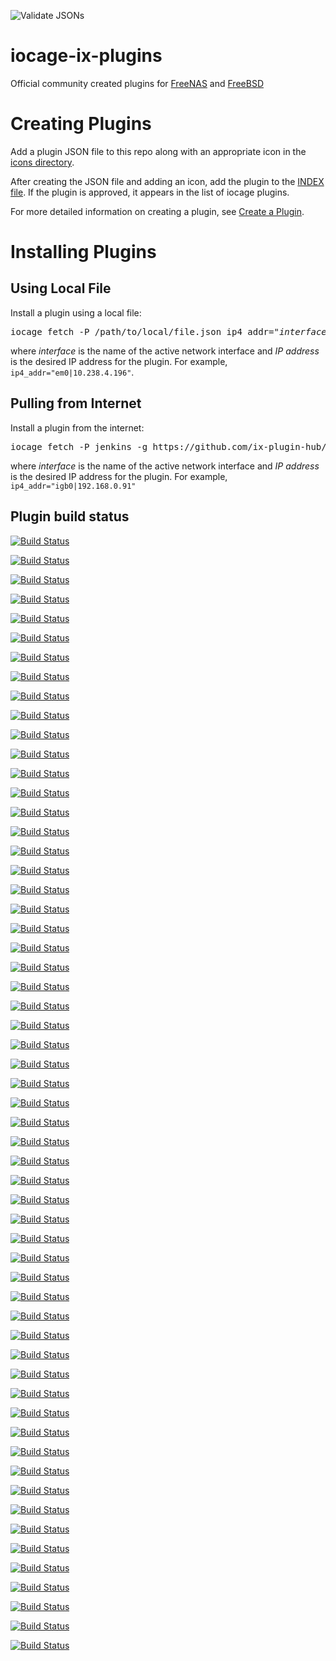 ![Validate JSONs](https://github.com/ix-plugin-hub/iocage-plugin-index/workflows/Validate%20JSONs/badge.svg)

# iocage-ix-plugins
Official community created plugins for [FreeNAS](http://www.freenas.org) and [FreeBSD](http://www.freebsd.org)

# Creating Plugins
Add a plugin JSON file to this repo along with an appropriate icon in the [icons directory](icons/).

After creating the JSON file and adding an icon, add the plugin to the [INDEX file](INDEX).
If the plugin is approved, it appears in the list of iocage plugins.

For more detailed information on creating a plugin, see [Create a Plugin](https://www.ixsystems.com/documentation/freenas/11.2-U6/plugins.html#create-a-plugin).

# Installing Plugins

## Using Local File
Install a plugin using a local file:
<pre>
iocage fetch -P /path/to/local/file.json ip4_addr="<i>interface</i>|<i>IPaddress</i>"
</pre>
where *interface* is the name of the active network interface and *IP address* is the desired IP address for the plugin.
For example, `ip4_addr="em0|10.238.4.196"`.

## Pulling from Internet
Install a plugin from the internet:
<pre>
iocage fetch -P jenkins -g https://github.com/ix-plugin-hub/iocage-plugin-index ip4_addr="<i>interface</i>|<i>IPaddress</i>"
</pre>
where *interface* is the name of the active network interface and *IP address* is the desired IP address for the plugin.
For example, `ip4_addr="igb0|192.168.0.91"`

## Plugin build status
[![Build Status](https://api.cirrus-ci.com/github/fulder/iocage-plugin-index.svg?task=backuppc&branch=test-install-plugins)](https://api.cirrus-ci.com/github/fulder/iocage-plugin-index.svg?task=backuppc&branch=test-install-plugins>)

[![Build Status](https://api.cirrus-ci.com/github/fulder/iocage-plugin-index.svg?task=bazarr&branch=test-install-plugins)](https://api.cirrus-ci.com/github/fulder/iocage-plugin-index.svg?task=bazarr&branch=test-install-plugins>)

[![Build Status](https://api.cirrus-ci.com/github/fulder/iocage-plugin-index.svg?task=bind&branch=test-install-plugins)](https://api.cirrus-ci.com/github/fulder/iocage-plugin-index.svg?task=bind&branch=test-install-plugins>)

[![Build Status](https://api.cirrus-ci.com/github/fulder/iocage-plugin-index.svg?task=calibre-web&branch=test-install-plugins)](https://api.cirrus-ci.com/github/fulder/iocage-plugin-index.svg?task=calibre-web&branch=test-install-plugins>)

[![Build Status](https://api.cirrus-ci.com/github/fulder/iocage-plugin-index.svg?task=channels-dvr&branch=test-install-plugins)](https://api.cirrus-ci.com/github/fulder/iocage-plugin-index.svg?task=channels-dvr&branch=test-install-plugins>)

[![Build Status](https://api.cirrus-ci.com/github/fulder/iocage-plugin-index.svg?task=clamav&branch=test-install-plugins)](https://api.cirrus-ci.com/github/fulder/iocage-plugin-index.svg?task=clamav&branch=test-install-plugins>)

[![Build Status](https://api.cirrus-ci.com/github/fulder/iocage-plugin-index.svg?task=deluge-pip&branch=test-install-plugins)](https://api.cirrus-ci.com/github/fulder/iocage-plugin-index.svg?task=deluge-pip&branch=test-install-plugins>)

[![Build Status](https://api.cirrus-ci.com/github/fulder/iocage-plugin-index.svg?task=dnsmasq&branch=test-install-plugins)](https://api.cirrus-ci.com/github/fulder/iocage-plugin-index.svg?task=dnsmasq&branch=test-install-plugins>)

[![Build Status](https://api.cirrus-ci.com/github/fulder/iocage-plugin-index.svg?task=drupal8&branch=test-install-plugins)](https://api.cirrus-ci.com/github/fulder/iocage-plugin-index.svg?task=drupal8&branch=test-install-plugins>)

[![Build Status](https://api.cirrus-ci.com/github/fulder/iocage-plugin-index.svg?task=duplicati&branch=test-install-plugins)](https://api.cirrus-ci.com/github/fulder/iocage-plugin-index.svg?task=duplicati&branch=test-install-plugins>)

[![Build Status](https://api.cirrus-ci.com/github/fulder/iocage-plugin-index.svg?task=emby&branch=test-install-plugins)](https://api.cirrus-ci.com/github/fulder/iocage-plugin-index.svg?task=emby&branch=test-install-plugins>)

[![Build Status](https://api.cirrus-ci.com/github/fulder/iocage-plugin-index.svg?task=emby-server-stable&branch=test-install-plugins)](https://api.cirrus-ci.com/github/fulder/iocage-plugin-index.svg?task=emby-server-stable&branch=test-install-plugins>)

[![Build Status](https://api.cirrus-ci.com/github/fulder/iocage-plugin-index.svg?task=esphome&branch=test-install-plugins)](https://api.cirrus-ci.com/github/fulder/iocage-plugin-index.svg?task=esphome&branch=test-install-plugins>)

[![Build Status](https://api.cirrus-ci.com/github/fulder/iocage-plugin-index.svg?task=famp&branch=test-install-plugins)](https://api.cirrus-ci.com/github/fulder/iocage-plugin-index.svg?task=famp&branch=test-install-plugins>)

[![Build Status](https://api.cirrus-ci.com/github/fulder/iocage-plugin-index.svg?task=gitea&branch=test-install-plugins)](https://api.cirrus-ci.com/github/fulder/iocage-plugin-index.svg?task=gitea&branch=test-install-plugins>)

[![Build Status](https://api.cirrus-ci.com/github/fulder/iocage-plugin-index.svg?task=gitlab&branch=test-install-plugins)](https://api.cirrus-ci.com/github/fulder/iocage-plugin-index.svg?task=gitlab&branch=test-install-plugins>)

[![Build Status](https://api.cirrus-ci.com/github/fulder/iocage-plugin-index.svg?task=gogs&branch=test-install-plugins)](https://api.cirrus-ci.com/github/fulder/iocage-plugin-index.svg?task=gogs&branch=test-install-plugins>)

[![Build Status](https://api.cirrus-ci.com/github/fulder/iocage-plugin-index.svg?task=grafana&branch=test-install-plugins)](https://api.cirrus-ci.com/github/fulder/iocage-plugin-index.svg?task=grafana&branch=test-install-plugins>)

[![Build Status](https://api.cirrus-ci.com/github/fulder/iocage-plugin-index.svg?task=heimdall-dashboard&branch=test-install-plugins)](https://api.cirrus-ci.com/github/fulder/iocage-plugin-index.svg?task=heimdall-dashboard&branch=test-install-plugins>)

[![Build Status](https://api.cirrus-ci.com/github/fulder/iocage-plugin-index.svg?task=homeassistant&branch=test-install-plugins)](https://api.cirrus-ci.com/github/fulder/iocage-plugin-index.svg?task=homeassistant&branch=test-install-plugins>)

[![Build Status](https://api.cirrus-ci.com/github/fulder/iocage-plugin-index.svg?task=homebridge&branch=test-install-plugins)](https://api.cirrus-ci.com/github/fulder/iocage-plugin-index.svg?task=homebridge&branch=test-install-plugins>)

[![Build Status](https://api.cirrus-ci.com/github/fulder/iocage-plugin-index.svg?task=hoobs&branch=test-install-plugins)](https://api.cirrus-ci.com/github/fulder/iocage-plugin-index.svg?task=hoobs&branch=test-install-plugins>)

[![Build Status](https://api.cirrus-ci.com/github/fulder/iocage-plugin-index.svg?task=i2p&branch=test-install-plugins)](https://api.cirrus-ci.com/github/fulder/iocage-plugin-index.svg?task=i2p&branch=test-install-plugins>)

[![Build Status](https://api.cirrus-ci.com/github/fulder/iocage-plugin-index.svg?task=irssi&branch=test-install-plugins)](https://api.cirrus-ci.com/github/fulder/iocage-plugin-index.svg?task=irssi&branch=test-install-plugins>)

[![Build Status](https://api.cirrus-ci.com/github/fulder/iocage-plugin-index.svg?task=jackett&branch=test-install-plugins)](https://api.cirrus-ci.com/github/fulder/iocage-plugin-index.svg?task=jackett&branch=test-install-plugins>)

[![Build Status](https://api.cirrus-ci.com/github/fulder/iocage-plugin-index.svg?task=jenkins&branch=test-install-plugins)](https://api.cirrus-ci.com/github/fulder/iocage-plugin-index.svg?task=jenkins&branch=test-install-plugins>)

[![Build Status](https://api.cirrus-ci.com/github/fulder/iocage-plugin-index.svg?task=jenkins-lts&branch=test-install-plugins)](https://api.cirrus-ci.com/github/fulder/iocage-plugin-index.svg?task=jenkins-lts&branch=test-install-plugins>)

[![Build Status](https://api.cirrus-ci.com/github/fulder/iocage-plugin-index.svg?task=lidarr&branch=test-install-plugins)](https://api.cirrus-ci.com/github/fulder/iocage-plugin-index.svg?task=lidarr&branch=test-install-plugins>)

[![Build Status](https://api.cirrus-ci.com/github/fulder/iocage-plugin-index.svg?task=madsonic&branch=test-install-plugins)](https://api.cirrus-ci.com/github/fulder/iocage-plugin-index.svg?task=madsonic&branch=test-install-plugins>)

[![Build Status](https://api.cirrus-ci.com/github/fulder/iocage-plugin-index.svg?task=mineos&branch=test-install-plugins)](https://api.cirrus-ci.com/github/fulder/iocage-plugin-index.svg?task=mineos&branch=test-install-plugins>)

[![Build Status](https://api.cirrus-ci.com/github/fulder/iocage-plugin-index.svg?task=monica&branch=test-install-plugins)](https://api.cirrus-ci.com/github/fulder/iocage-plugin-index.svg?task=monica&branch=test-install-plugins>)

[![Build Status](https://api.cirrus-ci.com/github/fulder/iocage-plugin-index.svg?task=mosquitto&branch=test-install-plugins)](https://api.cirrus-ci.com/github/fulder/iocage-plugin-index.svg?task=mosquitto&branch=test-install-plugins>)

[![Build Status](https://api.cirrus-ci.com/github/fulder/iocage-plugin-index.svg?task=motioneye&branch=test-install-plugins)](https://api.cirrus-ci.com/github/fulder/iocage-plugin-index.svg?task=motioneye&branch=test-install-plugins>)

[![Build Status](https://api.cirrus-ci.com/github/fulder/iocage-plugin-index.svg?task=netdata&branch=test-install-plugins)](https://api.cirrus-ci.com/github/fulder/iocage-plugin-index.svg?task=netdata&branch=test-install-plugins>)

[![Build Status](https://api.cirrus-ci.com/github/fulder/iocage-plugin-index.svg?task=node-red&branch=test-install-plugins)](https://api.cirrus-ci.com/github/fulder/iocage-plugin-index.svg?task=node-red&branch=test-install-plugins>)

[![Build Status](https://api.cirrus-ci.com/github/fulder/iocage-plugin-index.svg?task=nzbget&branch=test-install-plugins)](https://api.cirrus-ci.com/github/fulder/iocage-plugin-index.svg?task=nzbget&branch=test-install-plugins>)

[![Build Status](https://api.cirrus-ci.com/github/fulder/iocage-plugin-index.svg?task=openspeedtest-server&branch=test-install-plugins)](https://api.cirrus-ci.com/github/fulder/iocage-plugin-index.svg?task=openspeedtest-server&branch=test-install-plugins>)

[![Build Status](https://api.cirrus-ci.com/github/fulder/iocage-plugin-index.svg?task=openvpn&branch=test-install-plugins)](https://api.cirrus-ci.com/github/fulder/iocage-plugin-index.svg?task=openvpn&branch=test-install-plugins>)

[![Build Status](https://api.cirrus-ci.com/github/fulder/iocage-plugin-index.svg?task=privatebin&branch=test-install-plugins)](https://api.cirrus-ci.com/github/fulder/iocage-plugin-index.svg?task=privatebin&branch=test-install-plugins>)

[![Build Status](https://api.cirrus-ci.com/github/fulder/iocage-plugin-index.svg?task=qbittorrent&branch=test-install-plugins)](https://api.cirrus-ci.com/github/fulder/iocage-plugin-index.svg?task=qbittorrent&branch=test-install-plugins>)

[![Build Status](https://api.cirrus-ci.com/github/fulder/iocage-plugin-index.svg?task=quasselcore&branch=test-install-plugins)](https://api.cirrus-ci.com/github/fulder/iocage-plugin-index.svg?task=quasselcore&branch=test-install-plugins>)

[![Build Status](https://api.cirrus-ci.com/github/fulder/iocage-plugin-index.svg?task=radarr&branch=test-install-plugins)](https://api.cirrus-ci.com/github/fulder/iocage-plugin-index.svg?task=radarr&branch=test-install-plugins>)

[![Build Status](https://api.cirrus-ci.com/github/fulder/iocage-plugin-index.svg?task=rslsync&branch=test-install-plugins)](https://api.cirrus-ci.com/github/fulder/iocage-plugin-index.svg?task=rslsync&branch=test-install-plugins>)

[![Build Status](https://api.cirrus-ci.com/github/fulder/iocage-plugin-index.svg?task=rtorrent-flood&branch=test-install-plugins)](https://api.cirrus-ci.com/github/fulder/iocage-plugin-index.svg?task=rtorrent-flood&branch=test-install-plugins>)

[![Build Status](https://api.cirrus-ci.com/github/fulder/iocage-plugin-index.svg?task=sabnzbd&branch=test-install-plugins)](https://api.cirrus-ci.com/github/fulder/iocage-plugin-index.svg?task=sabnzbd&branch=test-install-plugins>)

[![Build Status](https://api.cirrus-ci.com/github/fulder/iocage-plugin-index.svg?task=sickchill&branch=test-install-plugins)](https://api.cirrus-ci.com/github/fulder/iocage-plugin-index.svg?task=sickchill&branch=test-install-plugins>)

[![Build Status](https://api.cirrus-ci.com/github/fulder/iocage-plugin-index.svg?task=sonarr&branch=test-install-plugins)](https://api.cirrus-ci.com/github/fulder/iocage-plugin-index.svg?task=sonarr&branch=test-install-plugins>)

[![Build Status](https://api.cirrus-ci.com/github/fulder/iocage-plugin-index.svg?task=tasmoadmin&branch=test-install-plugins)](https://api.cirrus-ci.com/github/fulder/iocage-plugin-index.svg?task=tasmoadmin&branch=test-install-plugins>)

[![Build Status](https://api.cirrus-ci.com/github/fulder/iocage-plugin-index.svg?task=tautulli&branch=test-install-plugins)](https://api.cirrus-ci.com/github/fulder/iocage-plugin-index.svg?task=tautulli&branch=test-install-plugins>)

[![Build Status](https://api.cirrus-ci.com/github/fulder/iocage-plugin-index.svg?task=transmission&branch=test-install-plugins)](https://api.cirrus-ci.com/github/fulder/iocage-plugin-index.svg?task=transmission&branch=test-install-plugins>)

[![Build Status](https://api.cirrus-ci.com/github/fulder/iocage-plugin-index.svg?task=unificontroller&branch=test-install-plugins)](https://api.cirrus-ci.com/github/fulder/iocage-plugin-index.svg?task=unificontroller&branch=test-install-plugins>)

[![Build Status](https://api.cirrus-ci.com/github/fulder/iocage-plugin-index.svg?task=unificontroller-lts&branch=test-install-plugins)](https://api.cirrus-ci.com/github/fulder/iocage-plugin-index.svg?task=unificontroller-lts&branch=test-install-plugins>)

[![Build Status](https://api.cirrus-ci.com/github/fulder/iocage-plugin-index.svg?task=vault&branch=test-install-plugins)](https://api.cirrus-ci.com/github/fulder/iocage-plugin-index.svg?task=vault&branch=test-install-plugins>)

[![Build Status](https://api.cirrus-ci.com/github/fulder/iocage-plugin-index.svg?task=weechat&branch=test-install-plugins)](https://api.cirrus-ci.com/github/fulder/iocage-plugin-index.svg?task=weechat&branch=test-install-plugins>)

[![Build Status](https://api.cirrus-ci.com/github/fulder/iocage-plugin-index.svg?task=xmrig&branch=test-install-plugins)](https://api.cirrus-ci.com/github/fulder/iocage-plugin-index.svg?task=xmrig&branch=test-install-plugins>)

[![Build Status](https://api.cirrus-ci.com/github/fulder/iocage-plugin-index.svg?task=zoneminder&branch=test-install-plugins)](https://api.cirrus-ci.com/github/fulder/iocage-plugin-index.svg?task=zoneminder&branch=test-install-plugins>)

[![Build Status](https://api.cirrus-ci.com/github/fulder/iocage-plugin-index.svg?task=zrepl&branch=test-install-plugins)](https://api.cirrus-ci.com/github/fulder/iocage-plugin-index.svg?task=zrepl&branch=test-install-plugins>)

[![Build Status](https://api.cirrus-ci.com/github/fulder/iocage-plugin-index.svg?task=zwavejs2mqtt&branch=test-install-plugins)](https://api.cirrus-ci.com/github/fulder/iocage-plugin-index.svg?task=zwavejs2mqtt&branch=test-install-plugins>)
